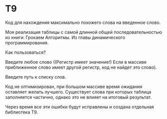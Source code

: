 # T9
Код для нахождения максимально похожего слова на введенное слово.

Моя реализация таблицы с самой длинной общей последовательностью из книги:  Грокаем Алгоритмы. Из главы динамического программирования.

Как пользоваться?

  Введите любое слово ((Регистр имеет значение!) Если в массиве приближенное слово имеет другой регистр, код не найдет это слово).

  Введите путь к списку слов.

Код не оптимизирован, при большом массиве время ожидания оставляет желать лучшего. Существует слова при которых таблица заполняется частично, однако это не влияет на итоговый результат.

Через время все эти ошибки будут исправлены и создана отдельная библиотека Т9.
